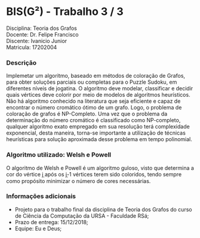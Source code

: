 # BIS(G²) - Trabalho 3 / 3
Disciplina: Teoria dos Grafos     
Docente: Dr. Felipe Francisco     
Discente: Ivanicio Junior     
Matricula: 17202004      

### Descrição
Implemetar um algoritmo, baseado em métodos de coloração de Grafos, para obter soluções parciais ou completas para o Puzzle Sudoku, em diferentes níveis de jogatina. O algoritmo deve modelar, classificar e decidir quais vértices deve colorir por meio de modelos de algoritmos heurísticos. Não há algoritmo conhecido na literatura que seja eficiente e capaz de encontrar o número cromático ótimo de um grafo. Logo, o problema de coloração de grafos é NP-Completo. Uma vez que o problema da determinação do número cromático é classificado como NP-completo, qualquer algoritmo exato empregado em sua resolução terá complexidade exponencial, desta maneira, torna-se importante a utilização de técnicas heurísticas para solução aproximada desse problema em tempo polinomial.  

### Algoritmo utilizado: Welsh e Powell
O algoritmo de Welsh e Powell é um algoritmo guloso, visto que determina a cor do vértice ݆j após os ݆j-1 vértices terem sido coloridos, tendo sempre como propósito minimizar o número de cores necessárias.

### Informações adicionais
  - Projeto para o trabalho final da disciplina de Teoria dos Grafos do curso de Ciência da Computação da URSA - Faculdade RSá;
  - Prazo de entrega: 15/12/2018;
  - Equipe: Eu e Deus;
